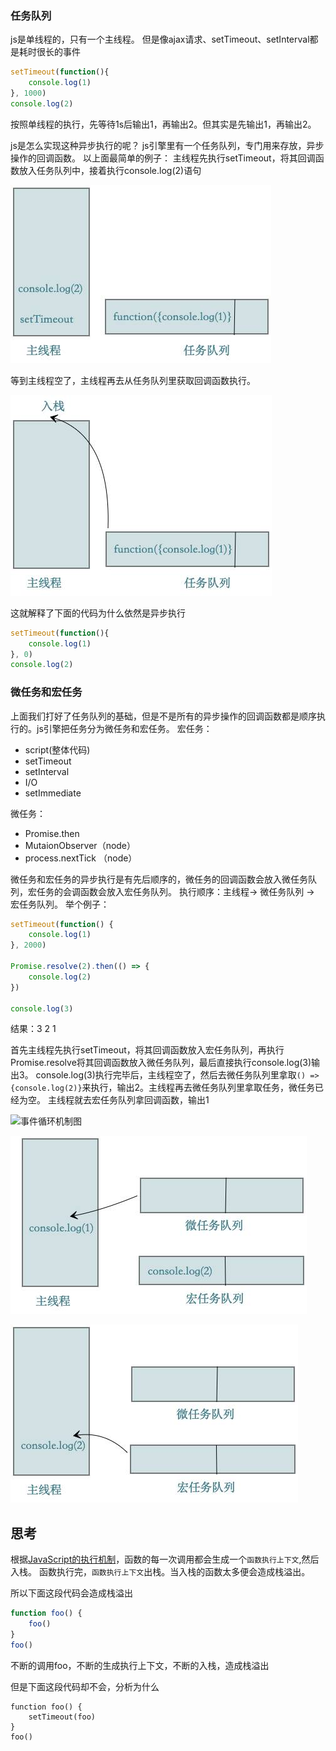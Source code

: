 ### 任务队列
js是单线程的，只有一个主线程。
但是像ajax请求、setTimeout、setInterval都是耗时很长的事件
```javascript
setTimeout(function(){
	console.log(1)
}, 1000)
console.log(2)
```
按照单线程的执行，先等待1s后输出1，再输出2。但其实是先输出1，再输出2。

js是怎么实现这种异步执行的呢？
js引擎里有一个任务队列，专门用来存放，异步操作的回调函数。
以上面最简单的例子：
主线程先执行setTimeout，将其回调函数放入任务队列中，接着执行console.log(2)语句

![事件循环机制图](articles/javascript/eventloop1.jpg)

等到主线程空了，主线程再去从任务队列里获取回调函数执行。

![事件循环机制图](articles/javascript/eventloop2.jpg)

这就解释了下面的代码为什么依然是异步执行
```javascript
setTimeout(function(){
	console.log(1)
}, 0)
console.log(2)
```

### 微任务和宏任务
上面我们打好了任务队列的基础，但是不是所有的异步操作的回调函数都是顺序执行的。js引擎把任务分为微任务和宏任务。
宏任务：
* script(整体代码)
* setTimeout
* setInterval
* I/O
* setImmediate

微任务：
* Promise.then
* MutaionObserver（node）
* process.nextTick （node）

微任务和宏任务的异步执行是有先后顺序的，微任务的回调函数会放入微任务队列，宏任务的会调函数会放入宏任务队列。
执行顺序：主线程-> 微任务队列 -> 宏任务队列。
举个例子：
```javascript
setTimeout(function() {
	console.log(1)
}, 2000)

Promise.resolve(2).then(() => {
	console.log(2)
})

console.log(3)
```

结果：3 2 1

首先主线程先执行setTimeout，将其回调函数放入宏任务队列，再执行Promise.resolve将其回调函数放入微任务队列，最后直接执行console.log(3)输出3。
console.log(3)执行完毕后，主线程空了，然后去微任务队列里拿取`() => {console.log(2)}`来执行，输出2。主线程再去微任务队列里拿取任务，微任务已经为空。
主线程就去宏任务队列拿回调函数，输出1

![事件循环机制图](/articles/javascript/eventloop1.jpg/eventloop3.jpg)

![事件循环机制图](/articles/javascript/eventloop4.jpg)

![事件循环机制图](/articles/javascript/eventloop5.jpg)


## 思考
根据[JavaScript的执行机制](articles/javascript/JavaScript的执行机制.md)，函数的每一次调用都会生成一个`函数执行上下文`,然后入栈。
函数执行完，`函数执行上下文`出栈。当入栈的函数太多便会造成栈溢出。

所以下面这段代码会造成栈溢出
```javascript
function foo() {
	foo()
}
foo()
```
不断的调用foo，不断的生成执行上下文，不断的入栈，造成栈溢出

但是下面这段代码却不会，分析为什么
```
function foo() {
	setTimeout(foo)
}
foo()
```
